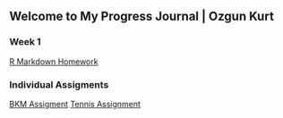 ## Welcome to My Progress Journal | Ozgun Kurt

### Week 1

[R Markdown Homework](https://pjournal.github.io/mef03-Ozgunkrt/R_Markdown_Homework.html)

### Individual Assigments

[BKM Assigment](BDA_503_BKMS.html)
[Tennis Assignment](BDA_503_Tennis_Assigment.html)



